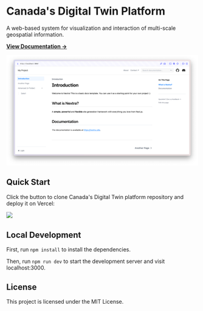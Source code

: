 # Canada's Digital Twin Platform

A web-based system for visualization and interaction of multi-scale geospatial information.

[**View Documentation →**](https://canada-digital-twin.vercel.app)

[![](.github/screenshot.png)](https://canada-digital-twin.vercel.app)

## Quick Start

Click the button to clone Canada's Digital Twin platform repository and deploy it on Vercel:

[![](https://vercel.com/button)](https://vercel.com/new/clone?s=https%3A%2F%2Fgithub.com%2Fcanada-digital-twin%2Fplatform&showOptionalTeamCreation=false)

## Local Development

First, run `npm install` to install the dependencies.

Then, run `npm run dev` to start the development server and visit localhost:3000.

## License

This project is licensed under the MIT License.
